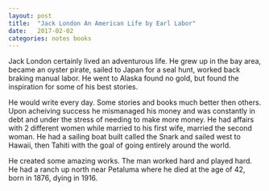 ```yaml
---
layout: post
title:  "Jack London An American Life by Earl Labor"
date:   2017-02-02
categories: notes books
---
```


Jack London certainly lived an adventurous life.  He grew up in the bay area, became an oyster pirate, sailed to Japan for a seal hunt, worked back braking manual labor. He went to Alaska found no gold, but found the inspiration for some of his best stories.

He would write every day. Some stories and books much better then others. Upon acheiving success he mismanaged his money and was constantly in debt and under the stress of needing to make more money. He had affairs with 2 different women while married to his first wife, married the second woman. He had a sailing boat built called the Snark and sailed west to Hawaii, then Tahiti with the goal of going entirely around the world.

He created some amazing works. The man worked hard and played hard. He had a ranch up north near Petaluma where he died at the age of 42, born in 1876, dying in 1916.
